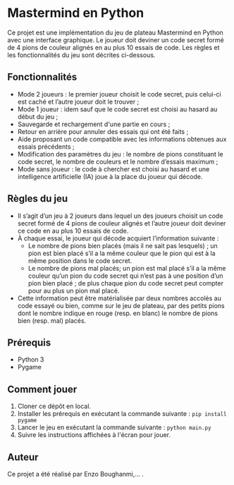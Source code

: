 <h1>Mastermind en Python</h1>
<p>Ce projet est une implémentation du jeu de plateau Mastermind en Python avec une interface graphique. Le joueur doit deviner un code secret formé de 4 pions de couleur alignés en au plus 10 essais de code. Les règles et les fonctionnalités du jeu sont décrites ci-dessous.</p>
<h2>Fonctionnalités</h2>
<ul><li>Mode 2 joueurs : le premier joueur choisit le code secret, puis celui-ci est caché et l’autre joueur doit le trouver ;</li><li>Mode 1 joueur : idem sauf que le code secret est choisi au hasard au début du jeu ;</li><li>Sauvegarde et rechargement d'une partie en cours ;</li><li>Retour en arrière pour annuler des essais qui ont été faits ;</li><li>Aide proposant un code compatible avec les informations obtenues aux essais précédents ;</li><li>Modification des paramètres du jeu : le nombre de pions constituant le code secret, le nombre de couleurs et le nombre d’essais maximum ;</li><li>Mode sans joueur : le code à chercher est choisi au hasard et une intelligence artificielle (IA) joue à la place du joueur qui décode.</li></ul>
<h2>Règles du jeu</h2>
<ul><li>Il s’agit d’un jeu à 2 joueurs dans lequel un des joueurs choisit un code secret formé de 4 pions de couleur alignés et l’autre joueur doit deviner ce code en au plus 10 essais de code.</li><li>À chaque essai, le joueur qui décode acquiert l’information suivante :<ul><li>Le nombre de pions bien placés (mais il ne sait pas lesquels) ; un pion est bien placé s’il a la même couleur que le pion qui est à la même position dans le code secret.</li><li>Le nombre de pions mal placés; un pion est mal placé s’il a la même couleur qu’un pion du code secret qui n’est pas à une position d’un pion bien placé ; de plus chaque pion du code secret peut compter pour au plus un pion mal placé.</li></ul></li><li>Cette information peut être matérialisée par deux nombres accolés au code essayé ou bien, comme sur le jeu de plateau, par des petits pions dont le nombre indique en rouge (resp. en blanc) le nombre de pions bien (resp. mal) placés.</li></ul>
<h2>Prérequis</h2>
<ul><li>Python 3</li><li>Pygame</li></ul>
<h2>Comment jouer</h2>
<ol><li>Cloner ce dépôt en local.</li><li>Installer les prérequis en exécutant la commande suivante : <code>pip install pygame</code></li><li>Lancer le jeu en exécutant la commande suivante : <code>python main.py</code></li><li>Suivre les instructions affichées à l'écran pour jouer.</li></ol>
<h2>Auteur</h2>
<p>Ce projet a été réalisé par Enzo Boughanmi,... .</p>
